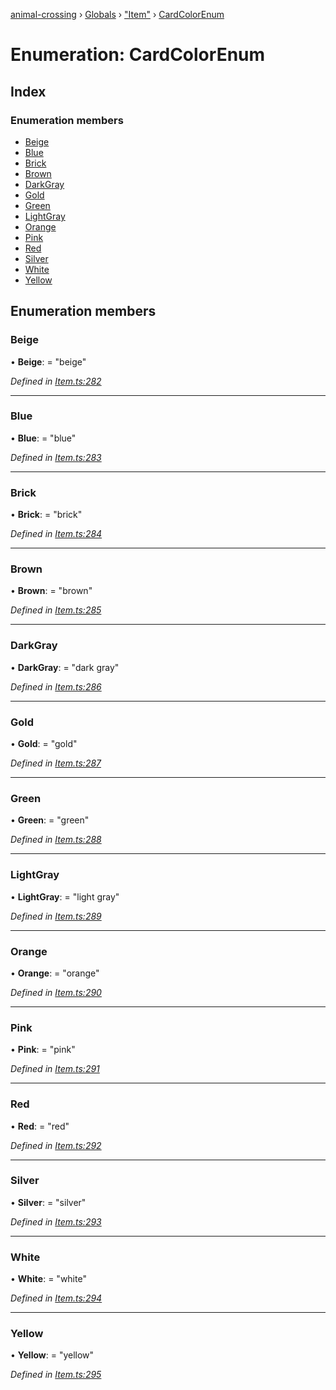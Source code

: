 [animal-crossing](../README.md) › [Globals](../globals.md) › ["Item"](../modules/_item_.md) › [CardColorEnum](_item_.cardcolorenum.md)

# Enumeration: CardColorEnum

## Index

### Enumeration members

* [Beige](_item_.cardcolorenum.md#beige)
* [Blue](_item_.cardcolorenum.md#blue)
* [Brick](_item_.cardcolorenum.md#brick)
* [Brown](_item_.cardcolorenum.md#brown)
* [DarkGray](_item_.cardcolorenum.md#darkgray)
* [Gold](_item_.cardcolorenum.md#gold)
* [Green](_item_.cardcolorenum.md#green)
* [LightGray](_item_.cardcolorenum.md#lightgray)
* [Orange](_item_.cardcolorenum.md#orange)
* [Pink](_item_.cardcolorenum.md#pink)
* [Red](_item_.cardcolorenum.md#red)
* [Silver](_item_.cardcolorenum.md#silver)
* [White](_item_.cardcolorenum.md#white)
* [Yellow](_item_.cardcolorenum.md#yellow)

## Enumeration members

###  Beige

• **Beige**: = "beige"

*Defined in [Item.ts:282](https://github.com/Norviah/animal-crossing/blob/6476932/module/types/Item.ts#L282)*

___

###  Blue

• **Blue**: = "blue"

*Defined in [Item.ts:283](https://github.com/Norviah/animal-crossing/blob/6476932/module/types/Item.ts#L283)*

___

###  Brick

• **Brick**: = "brick"

*Defined in [Item.ts:284](https://github.com/Norviah/animal-crossing/blob/6476932/module/types/Item.ts#L284)*

___

###  Brown

• **Brown**: = "brown"

*Defined in [Item.ts:285](https://github.com/Norviah/animal-crossing/blob/6476932/module/types/Item.ts#L285)*

___

###  DarkGray

• **DarkGray**: = "dark gray"

*Defined in [Item.ts:286](https://github.com/Norviah/animal-crossing/blob/6476932/module/types/Item.ts#L286)*

___

###  Gold

• **Gold**: = "gold"

*Defined in [Item.ts:287](https://github.com/Norviah/animal-crossing/blob/6476932/module/types/Item.ts#L287)*

___

###  Green

• **Green**: = "green"

*Defined in [Item.ts:288](https://github.com/Norviah/animal-crossing/blob/6476932/module/types/Item.ts#L288)*

___

###  LightGray

• **LightGray**: = "light gray"

*Defined in [Item.ts:289](https://github.com/Norviah/animal-crossing/blob/6476932/module/types/Item.ts#L289)*

___

###  Orange

• **Orange**: = "orange"

*Defined in [Item.ts:290](https://github.com/Norviah/animal-crossing/blob/6476932/module/types/Item.ts#L290)*

___

###  Pink

• **Pink**: = "pink"

*Defined in [Item.ts:291](https://github.com/Norviah/animal-crossing/blob/6476932/module/types/Item.ts#L291)*

___

###  Red

• **Red**: = "red"

*Defined in [Item.ts:292](https://github.com/Norviah/animal-crossing/blob/6476932/module/types/Item.ts#L292)*

___

###  Silver

• **Silver**: = "silver"

*Defined in [Item.ts:293](https://github.com/Norviah/animal-crossing/blob/6476932/module/types/Item.ts#L293)*

___

###  White

• **White**: = "white"

*Defined in [Item.ts:294](https://github.com/Norviah/animal-crossing/blob/6476932/module/types/Item.ts#L294)*

___

###  Yellow

• **Yellow**: = "yellow"

*Defined in [Item.ts:295](https://github.com/Norviah/animal-crossing/blob/6476932/module/types/Item.ts#L295)*
